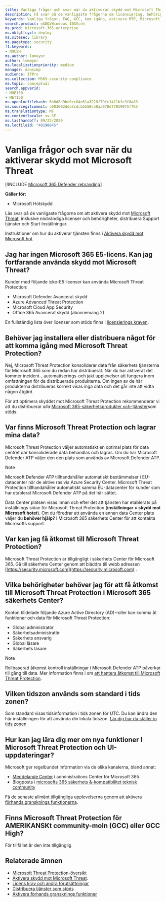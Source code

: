 ```yaml
---
title: Vanliga frågor och svar när du aktiverar skydd mot Microsoft Threat
description: Få svar på de vanligaste frågorna om licensiering, behörigheter, inledande inställningar och andra produkter och tjänster relaterade till att aktivera Microsoft Threat Protection
keywords: Vanliga frågor, FAQ, GCC, kom igång, aktivera MTP, Microsoft Threat Protection, M365, säkerhet, data plats, nödvändiga behörigheter, licens kvalificering, sidan Inställningar
search.product: eADQiWindows 10XVcnh
ms.prod: microsoft-365-enterprise
ms.mktglfcycl: deploy
ms.sitesec: library
ms.pagetype: security
f1.keywords:
- NOCSH
ms.author: lomayor
author: lomayor
ms.localizationpriority: medium
manager: dansimp
audience: ITPro
ms.collection: M365-security-compliance
ms.topic: conceptual
search.appverid:
- MOE150
- MET150
ms.openlocfilehash: 6b0d8d9be0cc84e61a3228f79fc14f1bfc9f8a83
ms.sourcegitcommit: c083602dda3cdcb5b58cb8aa070d77019075f765
ms.translationtype: MT
ms.contentlocale: sv-SE
ms.lasthandoff: 09/22/2020
ms.locfileid: "48198845"
---
```

# <a name="frequently-asked-questions-when-turning-on-microsoft-threat-protection"></a>Vanliga frågor och svar när du aktiverar skydd mot Microsoft Threat

[!INCLUDE [Microsoft 365 Defender rebranding](../includes/microsoft-defender.md)]


**Gäller för:**
- Microsoft Hotskydd

Läs svar på de vanligaste frågorna om att aktivera skydd mot [Microsoft Threat](microsoft-threat-protection.md), inklusive nödvändiga licenser och behörigheter, distribuera Support tjänster och Start Inställningar.

Instruktioner om hur du aktiverar tjänsten finns i [Aktivera skydd mot Microsoft hot](mtp-enable.md).

## <a name="i-dont-have-a-microsoft-365-e5-license-can-i-still-use-microsoft-threat-protection"></a>Jag har ingen Microsoft 365 E5-licens. Kan jag fortfarande använda skydd mot Microsoft Threat?

Kunder med följande icke-E5 licenser kan använda Microsoft Threat Protection:

- Microsoft Defender Avancerat skydd
- Azure Advanced Threat Protection
- Microsoft Cloud App Security
- Office 365 Avancerat skydd (abonnemang 2)
 
En fullständig lista över licenser som stöds finns i [licensierings kraven](prerequisites.md#licensing-requirements).

## <a name="do-i-need-to-install-or-deploy-anything-to-start-using-microsoft-threat-protection"></a>Behöver jag installera eller distribuera något för att komma igång med Microsoft Threat Protection?

Nej, Microsoft Threat Protection konsoliderar data från säkerhets tjänsterna för Microsoft 365 som du redan har distribuerat. När du har aktiverat det kommer incident-, automatiserings-och jakt upplevelser att fungera inom omfattningen för de distribuerade produkterna. Om ingen av de här produkterna distribueras korrekt visas inga data och det går inte att vidta någon åtgärd.

För att optimera skyddet mot Microsoft Threat Protection rekommenderar vi att du distribuerar *alla* [Microsoft 365-säkerhetsprodukter och-tjänster](deploy-supported-services.md)som stöds.

## <a name="where-does-microsoft-threat-protection-process-and-store-my-data"></a>Var finns Microsoft Threat Protection och lagrar mina data?
Microsoft Threat Protection väljer automatiskt en optimal plats för data centret där konsoliderade data behandlas och lagras. Om du har Microsoft Defender ATP väljer den den plats som används av Microsoft Defender ATP.

>[!NOTE]
>Microsoft Defender ATP tillhandahåller automatiskt bestämmelser i EU-datacenter när de aktive ras via Azure Security Center. Microsoft Threat Protection tillhandahåller automatiskt samma EU-datacenter för kunder som har etablerat Microsoft Defender ATP på det här sättet. 

Data Center platsen visas innan och efter det att tjänsten har etablerats på inställnings sidan för Microsoft Threat Protection (**inställningar > skydd mot Microsoft hotet**). Om du föredrar att använda en annan data Center plats väljer du **behöver hjälp?** i Microsoft 365 säkerhets Center för att kontakta Microsofts support.

## <a name="where-can-i-access-microsoft-threat-protection"></a>Var kan jag få åtkomst till Microsoft Threat Protection?

Microsoft Threat Protection är tillgängligt i säkerhets Center för Microsoft 365. Gå till säkerhets Center genom att bläddra till webb adressen [https://security.microsoft.com](https://security.microsoft.com) .

##  <a name="what-permissions-do-i-need-to-access-microsoft-threat-protection-in-microsoft-365-security-center"></a>Vilka behörigheter behöver jag för att få åtkomst till Microsoft Threat Protection i Microsoft 365 säkerhets Center?

Konton tilldelade följande Azure Active Directory (AD)-roller kan komma åt funktioner och data för Microsoft Threat Protection:

- Global administratör
- Säkerhetsadministratör
- Säkerhets ansvarig
- Global läsare
- Säkerhets läsare

>[!NOTE]
>Rollbaserad åtkomst kontroll inställningar i Microsoft Defender ATP påverkar till gång till data. Mer information finns i om [att hantera åtkomst till Microsoft Threat Protection](mtp-permissions.md).

## <a name="what-time-zone-does-microsoft-threat-protection-default-to"></a>Vilken tidszon används som standard i tids zonen?
Som standard visas tidsinformation i tids zonen för UTC. Du kan ändra den här inställningen för att använda din lokala tidszon. [Lär dig hur du ställer in tids zonen](mtp-time-zone.md)

## <a name="how-can-i-learn-about-new-microsoft-threat-protection-feature-and-ui-updates"></a>Hur kan jag lära dig mer om nya funktioner I Microsoft Threat Protection och UI-uppdateringar?

Microsoft ger regelbundet information via de olika kanalerna, bland annat:

- [Meddelande Center](../../admin/manage/message-center.md) i administrations Center för Microsoft 365
- Blogposts i [microsofts 365 säkerhets &-kompatibilitet teknisk community](https://techcommunity.microsoft.com/t5/security-privacy-and-compliance/bg-p/securityprivacycompliance)

Få de senaste allmänt tillgängliga upplevelserna genom att aktivera [förhands gransknings funktionerna](preview.md).

## <a name="is-microsoft-threat-protection-available-for-us-government-community-cloud-gcc-or-gcc-high"></a>Finns Microsoft Threat Protection för AMERIKANSKt community-moln (GCC) eller GCC High?
För tillfället är den inte tillgänglig.

## <a name="related-topics"></a>Relaterade ämnen

- [Microsoft Threat Protection-översikt](microsoft-threat-protection.md)
- [Aktivera skydd mot Microsoft Threat](mtp-enable.md).
- [Licens krav och andra förutsättningar](prerequisites.md)
- [Distribuera tjänster som stöds](deploy-supported-services.md)
- [Aktivera förhands gransknings funktioner](preview.md)
